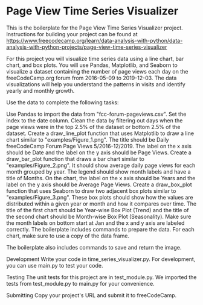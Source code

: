 # Page View Time Series Visualizer

This is the boilerplate for the Page View Time Series Visualizer project. Instructions for building your project can be found at https://www.freecodecamp.org/learn/data-analysis-with-python/data-analysis-with-python-projects/page-view-time-series-visualizer


For this project you will visualize time series data using a line chart, bar chart, and box plots. You will use Pandas, Matplotlib, and Seaborn to visualize a dataset containing the number of page views each day on the freeCodeCamp.org forum from 2016-05-09 to 2019-12-03. The data visualizations will help you understand the patterns in visits and identify yearly and monthly growth.

Use the data to complete the following tasks:

Use Pandas to import the data from "fcc-forum-pageviews.csv". Set the index to the date column.
Clean the data by filtering out days when the page views were in the top 2.5% of the dataset or bottom 2.5% of the dataset.
Create a draw_line_plot function that uses Matplotlib to draw a line chart similar to "examples/Figure_1.png". The title should be Daily freeCodeCamp Forum Page Views 5/2016-12/2019. The label on the x axis should be Date and the label on the y axis should be Page Views.
Create a draw_bar_plot function that draws a bar chart similar to "examples/Figure_2.png". It should show average daily page views for each month grouped by year. The legend should show month labels and have a title of Months. On the chart, the label on the x axis should be Years and the label on the y axis should be Average Page Views.
Create a draw_box_plot function that uses Seaborn to draw two adjacent box plots similar to "examples/Figure_3.png". These box plots should show how the values are distributed within a given year or month and how it compares over time. The title of the first chart should be Year-wise Box Plot (Trend) and the title of the second chart should be Month-wise Box Plot (Seasonality). Make sure the month labels on bottom start at Jan and the x and y axis are labeled correctly. The boilerplate includes commands to prepare the data.
For each chart, make sure to use a copy of the data frame.

The boilerplate also includes commands to save and return the image.

Development
Write your code in time_series_visualizer.py. For development, you can use main.py to test your code.

Testing
The unit tests for this project are in test_module.py. We imported the tests from test_module.py to main.py for your convenience.

Submitting
Copy your project's URL and submit it to freeCodeCamp.